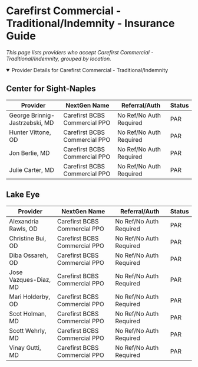 # Carefirst Commercial - Traditional/Indemnity - Insurance Guide

*This page lists providers who accept Carefirst Commercial - Traditional/Indemnity, grouped by location.*

<details open><summary>Provider Details for Carefirst Commercial - Traditional/Indemnity</summary>

## Center for Sight-Naples

| Provider | NextGen Name | Referral/Auth | Status |
|----------|-------------|--------------|--------|
| George Brinnig-Jastrzebski, MD | Carefirst BCBS Commercial PPO | No Ref/No Auth Required | PAR |
| Hunter Vittone, OD | Carefirst BCBS Commercial PPO | No Ref/No Auth Required | PAR |
| Jon Berlie, MD | Carefirst BCBS Commercial PPO | No Ref/No Auth Required | PAR |
| Julie Carter, MD | Carefirst BCBS Commercial PPO | No Ref/No Auth Required | PAR |

## Lake Eye 

| Provider | NextGen Name | Referral/Auth | Status |
|----------|-------------|--------------|--------|
| Alexandria Rawls, OD | Carefirst BCBS Commercial PPO | No Ref/No Auth Required | PAR |
| Christine Bui, OD | Carefirst BCBS Commercial PPO | No Ref/No Auth Required | PAR |
| Diba Ossareh, OD | Carefirst BCBS Commercial PPO | No Ref/No Auth Required | PAR |
| Jose Vazques-Diaz, MD | Carefirst BCBS Commercial PPO | No Ref/No Auth Required | PAR |
| Mari Holderby, OD | Carefirst BCBS Commercial PPO | No Ref/No Auth Required | PAR |
| Scot Holman, MD | Carefirst BCBS Commercial PPO | No Ref/No Auth Required | PAR |
| Scott Wehrly, MD | Carefirst BCBS Commercial PPO | No Ref/No Auth Required | PAR |
| Vinay Gutti, MD | Carefirst BCBS Commercial PPO | No Ref/No Auth Required | PAR |

</details>

